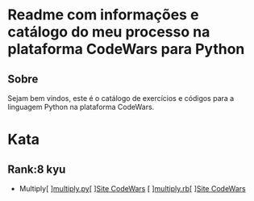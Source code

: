 # Readme com informações e catálogo do meu processo na plataforma CodeWars para Python

## Sobre
Sejam bem vindos, este é o catálogo de exercícios e códigos para a linguagem Python na plataforma CodeWars.

# Kata
## Rank:8 kyu

* Multiply[     ][multiply.py](https://github.com/arthurddduarte86/CodeWars-Py/blob/main/Code-Py/Multiply.py)[   ][Site CodeWars](https://www.codewars.com/kata/50654ddff44f800200000004/train/python)
[               ][multiply.rb](https://github.com/arthurddduarte86/CodeWars/blob/main/Code-Rb/Multiply.rb)[        ][Site CodeWars](https://www.codewars.com/kata/50654ddff44f800200000004/train/ruby) 

